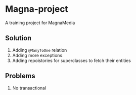 # Magna-project
A training project for MagnaMedia 

## Solution
1. Adding `@ManyToOne` relation
2. Adding more exceptions
3. Adding repoistories for superclasses to fetch their entities

## Problems
1. No transactional
